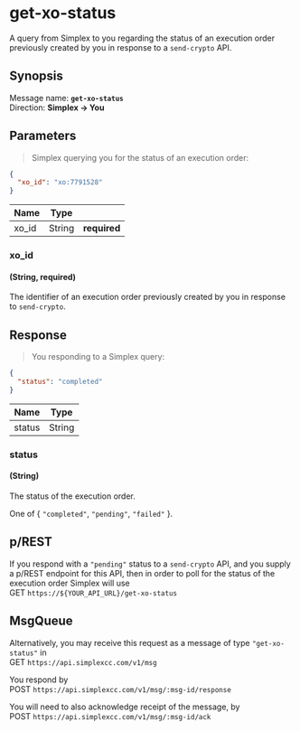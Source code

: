 # get-xo-status #

A query from Simplex to you regarding the status of an execution order previously created by you in response to a `send-crypto` API.

## Synopsis ##

Message name: **`get-xo-status`**  
Direction: **Simplex &rarr; You**

## Parameters ##

> Simplex querying you for the status of an execution order:

```json
{
  "xo_id": "xo:7791528"
}
```

Name   | Type   |   |
------ | ------ | - |
xo_id  | String | **required**

### xo_id ###
#### (String, **required**)

The identifier of an execution order previously created by you in response to `send-crypto`.

## Response ##

> You responding to a Simplex query:

```json
{
  "status": "completed"
}
```

Name   | Type
------ | ----
status | String

### status ###
#### (String)

The status of the execution order.

One of { `"completed"`, `"pending"`, `"failed"` }.

## p/REST ##

If you respond with a `"pending"` status to a `send-crypto` API, and you supply a p/REST endpoint for this API, then in order to poll for the status of the execution order Simplex will use  
<span class="http-verb http-get">GET</span> `https://${YOUR_API_URL}/get-xo-status`

## MsgQueue ##

Alternatively, you may receive this request as a message of type `"get-xo-status"` in  
<span class="http-verb http-get">GET</span> `https://api.simplexcc.com/v1/msg`

You respond by  
<span class="http-verb http-post">POST</span> `https://api.simplexcc.com/v1/msg/:msg-id/response`

You will need to also acknowledge receipt of the message, by  
<span class="http-verb http-post">POST</span> `https://api.simplexcc.com/v1/msg/:msg-id/ack`

[modeline]: # ( vim: set ts=2 sw=2 expandtab wrap linebreak: )
